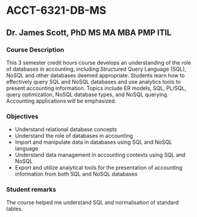 # ACCT-6321-DB-MS

## Dr. James Scott, PhD MS MA MBA PMP ITIL

### Course Description

This 3 semester credit hours course develops an understanding of the role of databases in accounting, including Structured Query Language (SQL), NoSQL and other databases deemed appropriate. Students learn how to effectively query SQL and NoSQL databases and use analytics tools to present accounting information. Topics include ER models, SQL, PL/SQL, query optimization, NoSQL database types, and NoSQL querying. Accounting applications will be emphasized.

### Objectives

* Understand relational database concepts
* Understand the role of databases in accounting
* Import and manipulate data in databases using SQL and NoSQL language
* Understand data management in accounting contexts using SQL and NoSQL
* Export and utilize analytical tools for the presentation of accounting information from both SQL and NoSQL databases

### Student remarks

The course helped me understand SQL and normalisation of standard tables.
